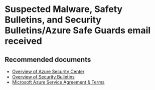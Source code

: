 <properties
	pageTitle="Suspected Malware, Safety Bulletins, and Security Bulletins/Azure SafeGuards email received"
	description="Suspected Malware, Safety Bulletins, and Security Bulletins/Azure SafeGuards email received"
	service="microsoft.compute"
	resource="virtualmachines"
	authors="scottazure"
	displayOrder=""
	selfHelpType="generic"
	supportTopicIds="32565563"
	resourceTags="Windows"
	productPesIds="14749"
	cloudEnvironments="public"
/>

# Suspected Malware, Safety Bulletins, and Security Bulletins/Azure Safe Guards email received

## **Recommended documents**
* [Overview of Azure Security Center](https://docs.microsoft.com/azure/security-center/security-center-intro)<br>
* [Overview of Security Bulletins](https://technet.microsoft.com/security/bulletins)<br>
* [Microsoft Azure Service Agreement & Terms](http://azure.microsoft.com/support/legal)
